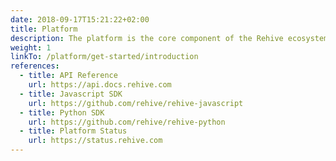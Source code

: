 ```yaml
---
date: 2018-09-17T15:21:22+02:00
title: Platform
description: The platform is the core component of the Rehive ecosystem. It acts as the backbone for all company, user, account and transaction management in Rehive.
weight: 1
linkTo: /platform/get-started/introduction
references:
  - title: API Reference
    url: https://api.docs.rehive.com
  - title: Javascript SDK
    url: https://github.com/rehive/rehive-javascript
  - title: Python SDK
    url: https://github.com/rehive/rehive-python
  - title: Platform Status
    url: https://status.rehive.com
---
```

